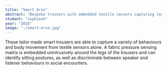 ```yaml
---
title: "Smart Arse"
abstract: "Bespoke trousers with embedded textile sensors capturing leg movement"
student: "sophiesk"
year: "2018"
image: "./smart-arse.jpg"
---
```

These tailor made smart trousers are able to capture a variety of behaviours and body movement from textile sensors alone. A fabric pressure sensing matrix is embedded unintrusively around the legs of the trousers and can identify sitting postures, as well as discriminate between speaker and listener behaviours in social encounters.